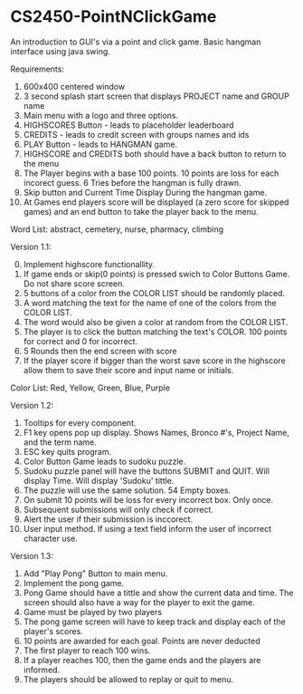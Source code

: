 # CS2450-PointNClickGame
An introduction to GUI's via a point and click game. Basic hangman interface using java swing.

Requirements:
1. 600x400 centered window
2. 3 second splash start screen that displays PROJECT name and GROUP name
3. Main menu with a logo and three options.
4. HIGHSCORES Button - leads to placeholder leaderboard
5. CREDITS - leads to credit screen with groups names and ids
6. PLAY Button - leads to HANGMAN game.
7. HIGHSCORE and CREDITS both should have a back button to return to the menu
8. The Player begins with a base 100 points. 10 points are loss for each incorect guess. 6 Tries before the hangman is fully drawn.
9. Skip button and Current Time Display During the hangman game.
10. At Games end players score will be displayed (a zero score for skipped games) and an end button to take the player back to the menu.

Word List: 
abstract, 
cemetery, 
nurse, 
pharmacy, 
climbing

Version 1.1:

0. Implement highscore functionallity.
1. If game ends or skip(0 points) is pressed swich to Color Buttons Game. Do not share score screen.
2. 5 buttons of a color from the COLOR LIST should be randomly placed.
3. A word matching the text for the name of one of the colors from the COLOR LIST.
4. The word would also be given a color at random from the COLOR LIST. 
5. The player is to click the button matching the text's COLOR. 100 points for correct and 0 for incorrect.
6. 5 Rounds then the end screen with score 
7. If the player score if bigger than the worst save score in the highscore allow them to save their score and input name or initials.

Color List:
Red,
Yellow,
Green,
Blue,
Purple

Version 1.2:

1. Tooltips for every component.
2. F1 key opens pop up display. Shows Names, Bronco #'s, Project Name, and the term name.
3. ESC key quits program.
4. Color Button Game leads to sudoku puzzle.
5. Sudoku puzzle panel will have the buttons SUBMIT and QUIT. Will display Time. Will display 'Sudoku' tittle.
6. The puzzle will use the same solution. 54 Empty boxes.
7. On submit 10 points will be loss for every incorrect box. Only once.
8. Subsequent submissions will only check if correct.
9. Alert the user if their submission is inccorect.
10. User input method. If using a text field inform the user of incorrect character use.

Version 1.3:

1. Add "Play Pong" Button to main menu.
2. Implement the pong game.
3. Pong Game should have a tittle and show the current data and time. The screen should also have a way for the player to exit the game.
4. Game must be played by two players
5. The pong game screen will have to keep track and display each of the player's scores.
6. 10 points are awarded for each goal. Points are never deducted
7. The first player to reach 100 wins.
8. If a player reaches 100, then the game ends and the players are informed.
9. The players should be allowed to replay or quit to menu.

